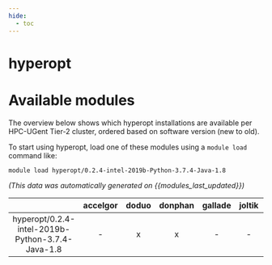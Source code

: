 ```yaml
---
hide:
  - toc
---
```


hyperopt
========

# Available modules


The overview below shows which hyperopt installations are available per HPC-UGent Tier-2 cluster, ordered based on software version (new to old).

To start using hyperopt, load one of these modules using a `module load` command like:

```shell
module load hyperopt/0.2.4-intel-2019b-Python-3.7.4-Java-1.8
```

*(This data was automatically generated on {{modules_last_updated}})*  

| |accelgor|doduo|donphan|gallade|joltik|shinx|skitty|
| :---: | :---: | :---: | :---: | :---: | :---: | :---: | :---: |
|hyperopt/0.2.4-intel-2019b-Python-3.7.4-Java-1.8|-|x|x|-|-|-|-|
